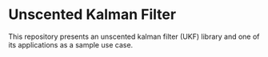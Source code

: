 # Unscented Kalman Filter
This repository presents an unscented kalman filter (UKF) library and one of its applications as a sample use case. 
